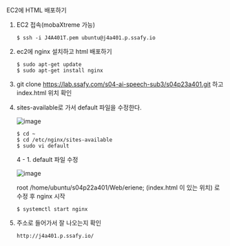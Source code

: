 EC2에 HTML 배포하기



1. EC2 접속(mobaXtreme 가능)

   ```
   $ ssh -i J4A401T.pem ubuntu@j4a401.p.ssafy.io
   ```

2. ec2에 nginx 설치하고 html 배포하기

   ```
   $ sudo apt-get update
   $ sudo apt-get install nginx
   ```

3. git clone https://lab.ssafy.com/s04-ai-speech-sub3/s04p23a401.git 하고 index.html 위치 확인

4. sites-available로 가서 default 파일을 수정한다.

   ![image](https://user-images.githubusercontent.com/43662673/112101474-0a849000-8bea-11eb-8e5c-dba07af2414b.png)

   ```
   $ cd ~
   $ cd /etc/nginx/sites-available
   $ sudo vi default
   ```

   4 - 1. default 파일 수정

   ![image](https://user-images.githubusercontent.com/43662673/112101684-6b13cd00-8bea-11eb-8b13-b0c3ba33ad7a.png)

   root /home/ubuntu/s04p22a401/Web/eriene; (index.html 이 있는 위치) 로 수정 후 nginx 시작

   ```
   $ systemctl start nginx
   ```

5. 주소로 들어가서 잘 나오는지 확인

   ```
   http://j4a401.p.ssafy.io/
   ```